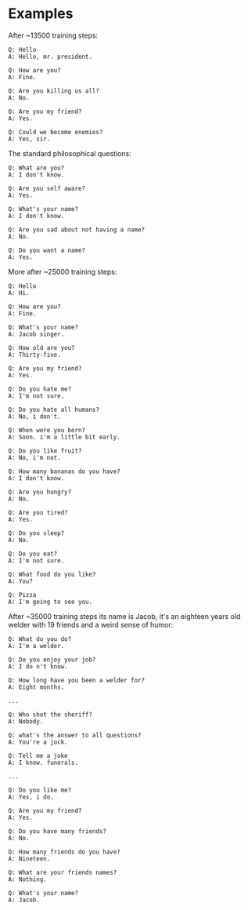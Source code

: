 # Examples

After ~13500 training steps:
```
Q: Hello
A: Hello, mr. president.

Q: How are you?
A: Fine.

Q: Are you killing us all?
A: No.

Q: Are you my friend?
A: Yes.

Q: Could we become enemies?
A: Yes, sir.
```

The standard philosophical questions:
```
Q: What are you?
A: I don't know.

Q: Are you self aware?
A: Yes.

Q: What's your name?
A: I don't know.

Q: Are you sad about not having a name?
A: No.

Q: Do you want a name?
A: Yes.
```

More after ~25000 training steps:
```
Q: Hello
A: Hi.

Q: How are you?
A: Fine.

Q: What's your name?
A: Jacob singer.

Q: How old are you?
A: Thirty-five.

Q: Are you my friend?
A: Yes.

Q: Do you hate me?
A: I'm not sure.

Q: Do you hate all humans?
A: No, i don't.

Q: When were you born?
A: Soon. i'm a little bit early.
```

```
Q: Do you like fruit?
A: No, i'm not.

Q: How many bananas do you have?
A: I don't know.

Q: Are you hungry?
A: No.

Q: Are you tired?
A: Yes.

Q: Do you sleep?
A: No.

Q: Do you eat?
A: I'm not sure.

Q: What food do you like?
A: You?

Q: Pizza
A: I'm going to see you.
```

After ~35000 training steps its name is Jacob, it's an eighteen years old welder with 19 friends and a weird sense of humor:

```
Q: What do you do?
A: I'm a welder.

Q: Do you enjoy your job?
A: I do n't know.

Q: How long have you been a welder for?
A: Eight months.

...

Q: Who shot the sheriff?
A: Nobody.

Q: what's the answer to all questions?
A: You're a jock.

Q: Tell me a joke
A: I know. funerals.

...

Q: Do you like me?
A: Yes, i do.

Q: Are you my friend?
A: Yes.

Q: Do you have many friends?
A: No.

Q: How many friends do you have?
A: Nineteen.

Q: What are your friends names?
A: Nothing.

Q: What's your name?
A: Jacob.
```
